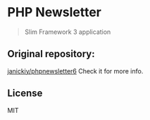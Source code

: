# PHP Newsletter

> Slim Framework 3 application 

## Original repository:
[janickiy/phpnewsletter6](https://github.com/janickiy/phpnewsletter6)
Check it for more info.

## License

MIT

